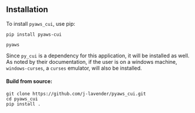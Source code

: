 ## Installation

To install `pyaws_cui`, use pip:

```
pip install pyaws-cui

pyaws
```

Since `py_cui` is a dependency for this application, it will be installed as well. As noted by their documentation, if the user is on a windows machine, `windows-curses`, a `curses` emulator, will also be installed.

#### Build from source:

```
git clone https://github.com/j-lavender/pyaws_cui.git
cd pyaws_cui
pip install .
```